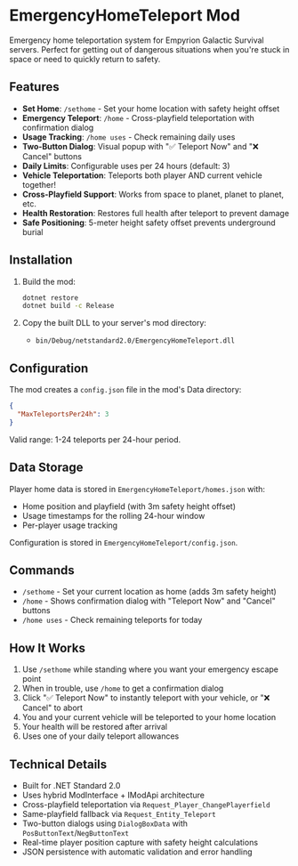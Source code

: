 # EmergencyHomeTeleport Mod

Emergency home teleportation system for Empyrion Galactic Survival servers. Perfect for getting out of dangerous situations when you're stuck in space or need to quickly return to safety.

## Features

- **Set Home**: `/sethome` - Set your home location with safety height offset
- **Emergency Teleport**: `/home` - Cross-playfield teleportation with confirmation dialog
- **Usage Tracking**: `/home uses` - Check remaining daily uses
- **Two-Button Dialog**: Visual popup with "✅ Teleport Now" and "❌ Cancel" buttons
- **Daily Limits**: Configurable uses per 24 hours (default: 3)
- **Vehicle Teleportation**: Teleports both player AND current vehicle together!
- **Cross-Playfield Support**: Works from space to planet, planet to planet, etc.
- **Health Restoration**: Restores full health after teleport to prevent damage
- **Safe Positioning**: 5-meter height safety offset prevents underground burial

## Installation

1. Build the mod:
   ```bash
   dotnet restore
   dotnet build -c Release
   ```

2. Copy the built DLL to your server's mod directory:
   - `bin/Debug/netstandard2.0/EmergencyHomeTeleport.dll`

## Configuration

The mod creates a `config.json` file in the mod's Data directory:

```json
{
  "MaxTeleportsPer24h": 3
}
```

Valid range: 1-24 teleports per 24-hour period.

## Data Storage

Player home data is stored in `EmergencyHomeTeleport/homes.json` with:
- Home position and playfield (with 3m safety height offset)
- Usage timestamps for the rolling 24-hour window
- Per-player usage tracking

Configuration is stored in `EmergencyHomeTeleport/config.json`.

## Commands

- `/sethome` - Set your current location as home (adds 3m safety height)
- `/home` - Shows confirmation dialog with "Teleport Now" and "Cancel" buttons
- `/home uses` - Check remaining teleports for today

## How It Works

1. Use `/sethome` while standing where you want your emergency escape point
2. When in trouble, use `/home` to get a confirmation dialog
3. Click "✅ Teleport Now" to instantly teleport with your vehicle, or "❌ Cancel" to abort
4. You and your current vehicle will be teleported to your home location
5. Your health will be restored after arrival
6. Uses one of your daily teleport allowances

## Technical Details

- Built for .NET Standard 2.0
- Uses hybrid ModInterface + IModApi architecture
- Cross-playfield teleportation via `Request_Player_ChangePlayerfield`
- Same-playfield fallback via `Request_Entity_Teleport`
- Two-button dialogs using `DialogBoxData` with `PosButtonText`/`NegButtonText`
- Real-time player position capture with safety height calculations
- JSON persistence with automatic validation and error handling
